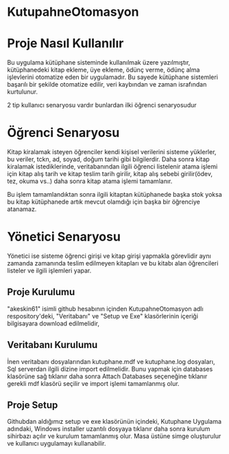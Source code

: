 # KutupahneOtomasyon

# Proje Nasıl Kullanılır #
Bu uygulama kütüphane sisteminde kullanılmak üzere yazılmıştır, kütüphanedeki kitap ekleme, üye ekleme, ödünç verme, ödünç alma işlevlerini otomatize eden bir uygulamadır. Bu sayede kütüphane sistemleri başarılı bir şekilde otomatize edilir, veri kaybından ve zaman israfından kurtulunur.
 
 2 tip kullanıcı senaryosu vardır bunlardan ilki öğrenci senaryosudur

# Öğrenci Senaryosu #

Kitap kiralamak isteyen öğrenciler kendi kişisel verilerini sisteme yüklerler, bu veriler, tckn, ad, soyad, doğum tarihi gibi bilgilerdir. Daha sonra kitap kiralamak istediklerinde, veritabanından ilgili öğrenci listelenir atama işlemi için kitap alış tarih ve kitap teslim tarih girilir, kitap alış sebebi girilir(ödev, tez, okuma vs..) daha sonra kitap atama işlemi tamamlanır.

Bu işlem tamamlandıktan sonra ilgili kitaptan kütüphanede başka stok yoksa bu kitap kütüphanede artık mevcut olamdığı için başka bir öğrenciye atanamaz.

# Yönetici Senaryosu #

Yönetici ise sisteme öğrenci girişi  ve kitap girişi yapmakla görevlidir aynı zamanda zamanında teslim edilmeyen kitapları ve bu kitabı alan öğrencileri listeler ve ilgili işlemleri yapar.
 
 
 ## Proje Kurulumu ##
"akeskin61" isimli github hesabının içinden KutupahneOtomasyon adlı respository'deki, "Veritabanı"  ve "Setup ve Exe" klasörlerinin
içeriği bilgisayara download edilmelidir, 
## Veritabanı Kurulumu ##
İnen veritabanı dosyalarından kutuphane.mdf  ve kutuphane.log dosyaları, Sql serverdan ilgili dizine import edilmelidir. 
Bunu yapmak için databases klasörüne sağ tıklanır daha sonra Attach Databases seçeneğine tıklanır gerekli mdf klasörü seçilir ve
import işlemi tamamlanmış olur.

## Proje Setup ##
Githubdan aldığımız setup ve exe klasörünün içindeki, Kutuphane Uygulama adındaki, Windows installer uzantılı dosyaya tıklanır
daha sonra kurulum sihirbazı açılır ve kurulum tamamlanmış olur. Masa üstüne simge oluşturulur ve kullanıcı uygulamayı kullanabilir.
